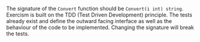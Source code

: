 The signature of the `Convert` function should be `Convert(i int) string`.
Exercism is built on the TDD (Test Driven Development) principle. 
The tests already exist and define the outward facing interface as well as the behaviour of the code to be implemented.
Changing the signature will break the tests.

